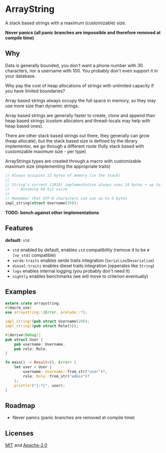 # ArrayString

A stack based strings with a maximum (customizable) size.

**Never panics (all panic branches are impossible and therefore removed at compile time)**

## Why

Data is generally bounded, you don't want a phone number with 30 characters, nor a username with 100. You probably don't even support it in your database.

Why pay the cost of heap allocations of strings with unlimited capacity if you have limited boundaries?

Array based strings always occupy the full space in memory, so they may use more size than dynamic strings.

Array based strings are generally faster to create, clone and append than heap based strings (custom allocators and thread-locals may help with heap based ones).

There are other stack based strings out there, they generally can grow (heap allocate), but the stack based size is defined by the library implementor, we go through a different route (fully stack based with customizable maximum size - per type)

ArrayStrings types are created through a macro with customizable maximum size (implementing the appropriate traits)

```rust
// Always occupies 21 bytes of memory (in the stack)
//
// String's current (2018) implementation always uses 24 bytes + up to 20 bytes (actual username)
//   - Assuming 64 bit usize
//
// Remember that UTF-8 characters can use up to 4 bytes
impl_string(struct Username(20));
```

**TODO: bench against other implementations**

## Features

**default:** `std`

- `std` enabled by default, enables `std` compatibility (remove it to be `#[no_std]` compatible)
- `serde-traits` enables serde traits integration (`Serialize`/`Deserialize`)
- `diesel-traits` enables diesel traits integration (opperates like `String`)
- `logs` enables internal logging (you probably don't need it)
- `nightly` enables benchmarks (we will move to criterion eventually)

## Examples

```rust
extern crate arraystring;
#[macro_use]
use arraystring::{Error, prelude::*};

impl_string!(pub struct Username(20));
impl_string!(pub struct Role(5));

#[derive(Debug)]
pub struct User {
    pub username: Username,
    pub role: Role,
}

fn main() -> Result<(), Error> {
    let user = User {
        username: Username::from_str("user")?,
        role: Role::from_str("admin")?
    };
    println!("{:?}", user);
}
```

## Roadmap

- Never panics (panic branches are removed at compile time)

## Licenses

[MIT](master/license/MIT) and [Apache-2.0](master/license/APACHE)
